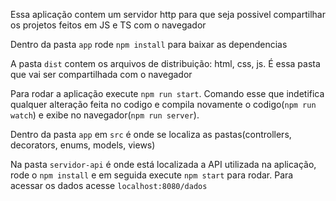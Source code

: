Essa aplicação contem um servidor http para que seja possivel compartilhar os projetos feitos em JS e TS com o navegador

Dentro da pasta `app` rode `npm install` para baixar as dependencias

A pasta `dist` contem os arquivos de distribuição: html, css, js. É essa pasta que vai ser compartilhada com o navegador

Para rodar a aplicação execute `npm run start`. Comando esse que indetifica qualquer alteração feita no codigo e compila novamente o codigo(`npm run watch`) e exibe no navegador(`npm run server`).

Dentro da pasta `app` em `src` é onde se localiza as pastas(controllers, decorators, enums, models, views)

Na pasta `servidor-api` é onde está localizada a API utilizada na aplicação, rode o `npm install` e em seguida execute `npm start` para rodar.  Para acessar os dados acesse `localhost:8080/dados`
